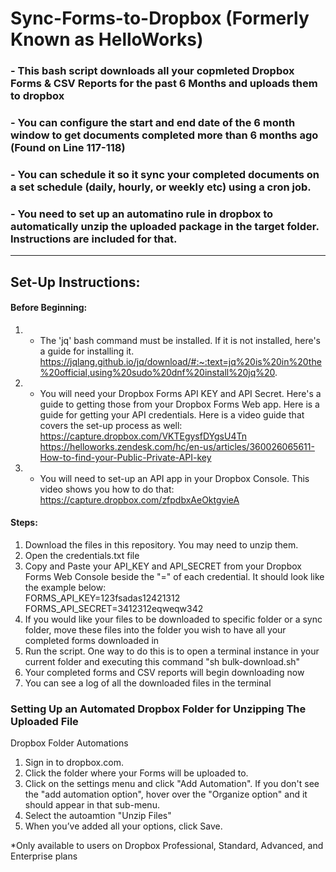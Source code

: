 # Sync-Forms-to-Dropbox (Formerly Known as HelloWorks)

### - This bash script downloads all your copmleted Dropbox Forms & CSV Reports for the past 6 Months and uploads them to dropbox
### - You can configure the start and end date of the 6 month window to get documents completed more than 6 months ago (Found on Line 117-118)
### - You can schedule it so it sync your completed documents on a set schedule (daily, hourly, or weekly etc) using a cron job. 
### - You need to set up an automatino rule in dropbox to automatically unzip the uploaded package in the target folder. Instructions are included for that.


_________________________________________________________________________________________________

## Set-Up Instructions:

#### Before Beginning:
1. - The 'jq' bash command must be installed. If it is not installed, here's a guide for installing it. https://jqlang.github.io/jq/download/#:~:text=jq%20is%20in%20the%20official,using%20sudo%20dnf%20install%20jq%20.
2. - You will need your Dropbox Forms API KEY and API Secret. Here's a guide to getting those from your Dropbox Forms Web app. Here is a guide for getting your API credentials. Here is a video guide that covers the set-up process as well: https://capture.dropbox.com/VKTEgysfDYgsU4Tn
<br> https://helloworks.zendesk.com/hc/en-us/articles/360026065611-How-to-find-your-Public-Private-API-key
3. - You will need to set-up an API app in your Dropbox Console. This video shows you how to do that: https://capture.dropbox.com/zfpdbxAeOktgvieA

#### Steps:
1. Download the files in this repository. You may need to unzip them.
2. Open the credentials.txt file
3. Copy and Paste your API_KEY and API_SECRET from your Dropbox Forms Web Console beside the "=" of each credential. It should look like the example below:  <br>
      FORMS_API_KEY=123fsadas12421312  <br>
      FORMS_API_SECRET=3412312eqweqw342  <br>
4. If you would like your files to be downloaded to specific folder or a sync folder, move these files into the folder you wish to have all your completed forms downloaded in
5. Run the script. One way to do this is to open a terminal instance in your current folder and executing this command "sh bulk-download.sh"
6. Your completed forms and CSV reports will begin downloading now
7. You can see a log of all the downloaded files in the terminal

### Setting Up an Automated Dropbox Folder for Unzipping The Uploaded File
Dropbox Folder Automations

1. Sign in to dropbox.com.
2. Click the folder where your Forms will be uploaded to.
3. Click on the settings menu and click  "Add Automation". If you don't see the "add automation option", hover over the "Organize option" and it should appear in that sub-menu. 
4. Select the autoamtion "Unzip Files"
5. When you’ve added all your options, click Save.

*Only available to users on Dropbox Professional, Standard, Advanced, and Enterprise plans




